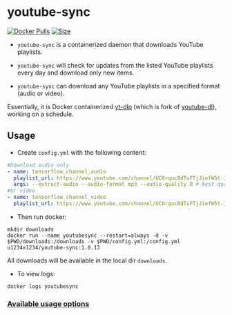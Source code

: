# youtube-sync

[![Docker Pulls](https://img.shields.io/docker/cloud/build/u1234x1234/youtube-sync.svg?style=flat-square)](https://hub.docker.com/r/u1234x1234/youtube-sync/)
[![Size](https://badgen.net/docker/size/u1234x1234/youtube-sync/1.0.12/arm64)](https://hub.docker.com/r/u1234x1234/youtube-sync/)


* `youtube-sync` is a containerized daemon that downloads YouTube playlists.

* `youtube-sync` will check for updates from the listed YouTube playlists every day and download only new items.

* `youtube-sync` can download any YouTube playlists in a specified format (audio or video).


Essentially, it is Docker containerized [yt-dlp](https://github.com/yt-dlp/yt-dlp) (which is fork of [youtube-dl](https://github.com/rg3/youtube-dl/)), working on a schedule.

## Usage

* Create `config.yml` with the following content:
```yaml
#Download audio only
- name: tensorflow_channel_audio
  playlist_url: https://www.youtube.com/channel/UC0rqucBdTuFTjJiefW5t-IQ/videos
  args: --extract-audio --audio-format mp3 --audio-quality 0 # best quality
#or video
- name: tensorflow_channel_video
  playlist_url: https://www.youtube.com/channel/UC0rqucBdTuFTjJiefW5t-IQ/videos
```

* Then run docker:
```
mkdir downloads
docker run --name youtubesync --restart=always -d -v $PWD/downloads:/downloads -v $PWD/config.yml:/config.yml u1234x1234/youtube-sync:1.0.13
```
All downloads will be available in the local dir `downloads`.

* To view logs:
```
docker logs youtubesync
```


### [Available usage options](https://github.com/yt-dlp/yt-dlp#usage-and-options)
